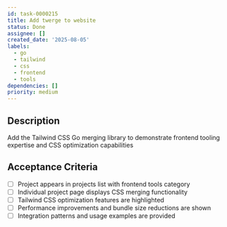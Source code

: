 ```yaml
---
id: task-0000215
title: Add twerge to website
status: Done
assignee: []
created_date: '2025-08-05'
labels:
  - go
  - tailwind
  - css
  - frontend
  - tools
dependencies: []
priority: medium
---
```


## Description

Add the Tailwind CSS Go merging library to demonstrate frontend tooling expertise and CSS optimization capabilities

## Acceptance Criteria

- [ ] Project appears in projects list with frontend tools category
- [ ] Individual project page displays CSS merging functionality
- [ ] Tailwind CSS optimization features are highlighted
- [ ] Performance improvements and bundle size reductions are shown
- [ ] Integration patterns and usage examples are provided
